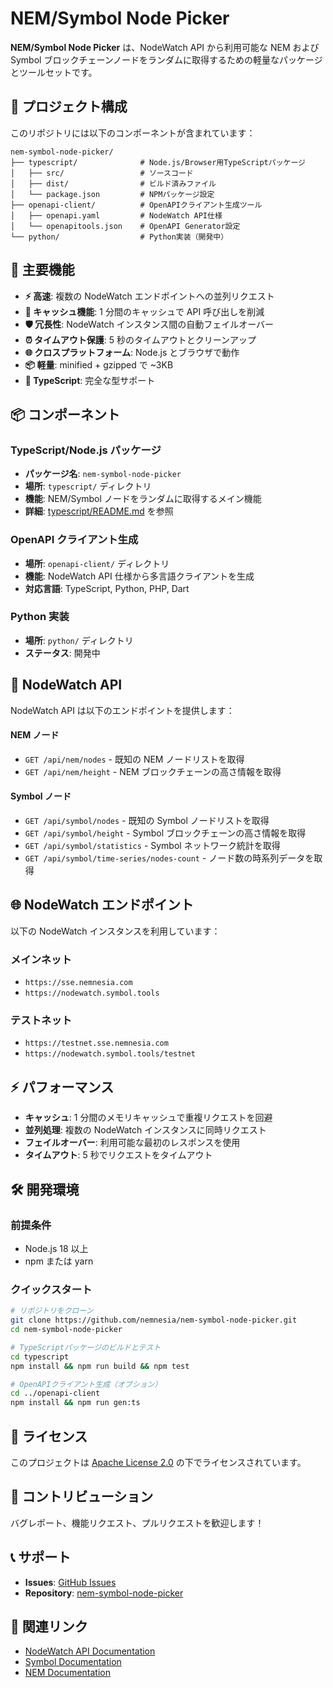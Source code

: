 # NEM/Symbol Node Picker

**NEM/Symbol Node Picker** は、NodeWatch API から利用可能な NEM および Symbol ブロックチェーンノードをランダムに取得するための軽量なパッケージとツールセットです。

## 📁 プロジェクト構成

このリポジトリには以下のコンポーネントが含まれています：

```
nem-symbol-node-picker/
├── typescript/              # Node.js/Browser用TypeScriptパッケージ
│   ├── src/                 # ソースコード
│   ├── dist/                # ビルド済みファイル
│   └── package.json         # NPMパッケージ設定
├── openapi-client/          # OpenAPIクライアント生成ツール
│   ├── openapi.yaml         # NodeWatch API仕様
│   └── openapitools.json    # OpenAPI Generator設定
└── python/                  # Python実装（開発中）
```

## 🚀 主要機能

- **⚡ 高速**: 複数の NodeWatch エンドポイントへの並列リクエスト
- **💾 キャッシュ機能**: 1 分間のキャッシュで API 呼び出しを削減
- **🛡️ 冗長性**: NodeWatch インスタンス間の自動フェイルオーバー
- **⏰ タイムアウト保護**: 5 秒のタイムアウトとクリーンアップ
- **🌐 クロスプラットフォーム**: Node.js とブラウザで動作
- **📦 軽量**: minified + gzipped で ~3KB
- **🔧 TypeScript**: 完全な型サポート

## 📦 コンポーネント

### TypeScript/Node.js パッケージ

- **パッケージ名**: `nem-symbol-node-picker`
- **場所**: `typescript/` ディレクトリ
- **機能**: NEM/Symbol ノードをランダムに取得するメイン機能
- **詳細**: [typescript/README.md](typescript/README.md) を参照

### OpenAPI クライアント生成

- **場所**: `openapi-client/` ディレクトリ
- **機能**: NodeWatch API 仕様から多言語クライアントを生成
- **対応言語**: TypeScript, Python, PHP, Dart

### Python 実装

- **場所**: `python/` ディレクトリ
- **ステータス**: 開発中

## 🔧 NodeWatch API

NodeWatch API は以下のエンドポイントを提供します：

#### NEM ノード

- `GET /api/nem/nodes` - 既知の NEM ノードリストを取得
- `GET /api/nem/height` - NEM ブロックチェーンの高さ情報を取得

#### Symbol ノード

- `GET /api/symbol/nodes` - 既知の Symbol ノードリストを取得
- `GET /api/symbol/height` - Symbol ブロックチェーンの高さ情報を取得
- `GET /api/symbol/statistics` - Symbol ネットワーク統計を取得
- `GET /api/symbol/time-series/nodes-count` - ノード数の時系列データを取得

## 🌐 NodeWatch エンドポイント

以下の NodeWatch インスタンスを利用しています：

### メインネット

- `https://sse.nemnesia.com`
- `https://nodewatch.symbol.tools`

### テストネット

- `https://testnet.sse.nemnesia.com`
- `https://nodewatch.symbol.tools/testnet`

## ⚡ パフォーマンス

- **キャッシュ**: 1 分間のメモリキャッシュで重複リクエストを回避
- **並列処理**: 複数の NodeWatch インスタンスに同時リクエスト
- **フェイルオーバー**: 利用可能な最初のレスポンスを使用
- **タイムアウト**: 5 秒でリクエストをタイムアウト

## 🛠️ 開発環境

### 前提条件

- Node.js 18 以上
- npm または yarn

### クイックスタート

```bash
# リポジトリをクローン
git clone https://github.com/nemnesia/nem-symbol-node-picker.git
cd nem-symbol-node-picker

# TypeScriptパッケージのビルドとテスト
cd typescript
npm install && npm run build && npm test

# OpenAPIクライアント生成（オプション）
cd ../openapi-client
npm install && npm run gen:ts
```

## 📄 ライセンス

このプロジェクトは [Apache License 2.0](LICENSE) の下でライセンスされています。

## 🤝 コントリビューション

バグレポート、機能リクエスト、プルリクエストを歓迎します！

## 📞 サポート

- **Issues**: [GitHub Issues](https://github.com/nemnesia/nem-symbol-node-picker/issues)
- **Repository**: [nem-symbol-node-picker](https://github.com/nemnesia/nem-symbol-node-picker)

## 🔗 関連リンク

- [NodeWatch API Documentation](https://nodewatch.symbol.tools)
- [Symbol Documentation](https://docs.symbol.dev)
- [NEM Documentation](https://docs.nem.io)
